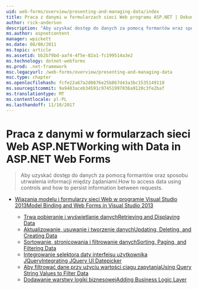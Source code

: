 ```yaml
---
uid: web-forms/overview/presenting-and-managing-data/index
title: Praca z danymi w formularzach sieci Web programu ASP.NET | Dokumentacja firmy Microsoft
author: rick-anderson
description: "Aby uzyskać dostęp do danych za pomocą formantów oraz sposobu utrwalenia informacji między żądaniami."
ms.author: aspnetcontent
manager: wpickett
ms.date: 08/08/2011
ms.topic: article
ms.assetid: bb2b79bd-aaf4-4f5e-82a1-fc199514a3e2
ms.technology: dotnet-webforms
ms.prod: .net-framework
msc.legacyurl: /web-forms/overview/presenting-and-managing-data
msc.type: chapter
ms.openlocfilehash: fcfe22a67a2d0876e25b867d43a3bc1535149110
ms.sourcegitcommit: 9a9483aceb34591c97451997036a9120c3fe2baf
ms.translationtype: MT
ms.contentlocale: pl-PL
ms.lasthandoff: 11/10/2017
---
```

<a name="working-with-data-in-aspnet-web-forms"></a><span data-ttu-id="b6c2e-103">Praca z danymi w formularzach sieci Web ASP.NET</span><span class="sxs-lookup"><span data-stu-id="b6c2e-103">Working with Data in ASP.NET Web Forms</span></span>
====================
> <span data-ttu-id="b6c2e-104">Aby uzyskać dostęp do danych za pomocą formantów oraz sposobu utrwalenia informacji między żądaniami.</span><span class="sxs-lookup"><span data-stu-id="b6c2e-104">How to access data using controls and how to persist information between requests.</span></span>


- [<span data-ttu-id="b6c2e-105">Wiązania modelu i formularzy sieci Web w programie Visual Studio 2013</span><span class="sxs-lookup"><span data-stu-id="b6c2e-105">Model Binding and Web Forms in Visual Studio 2013</span></span>](model-binding/index.md)

    - [<span data-ttu-id="b6c2e-106">Trwa pobieranie i wyświetlanie danych</span><span class="sxs-lookup"><span data-stu-id="b6c2e-106">Retrieving and Displaying Data</span></span>](model-binding/retrieving-data.md)
    - [<span data-ttu-id="b6c2e-107">Aktualizowanie, usuwanie i tworzenie danych</span><span class="sxs-lookup"><span data-stu-id="b6c2e-107">Updating, Deleting, and Creating Data</span></span>](model-binding/updating-deleting-and-creating-data.md)
    - [<span data-ttu-id="b6c2e-108">Sortowanie, stronicowania i filtrowanie danych</span><span class="sxs-lookup"><span data-stu-id="b6c2e-108">Sorting, Paging, and Filtering Data</span></span>](model-binding/sorting-paging-and-filtering-data.md)
    - [<span data-ttu-id="b6c2e-109">Integrowanie selektora daty interfejsu użytkownika JQuery</span><span class="sxs-lookup"><span data-stu-id="b6c2e-109">Integrating JQuery UI Datepicker</span></span>](model-binding/integrating-jquery-ui.md)
    - [<span data-ttu-id="b6c2e-110">Aby filtrować dane przy użyciu wartości ciągu zapytania</span><span class="sxs-lookup"><span data-stu-id="b6c2e-110">Using Query String Values to Filter Data</span></span>](model-binding/using-query-string-values-to-retrieve-data.md)
    - [<span data-ttu-id="b6c2e-111">Dodawanie warstwy logiki biznesowej</span><span class="sxs-lookup"><span data-stu-id="b6c2e-111">Adding Business Logic Layer</span></span>](model-binding/adding-business-logic-layer.md)
